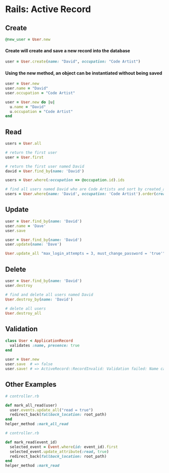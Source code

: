 # Rails: Active Record

## Create

```ruby
@new_user = User.new
```

#### Create will create and save a new record into the database
```ruby
user = User.create(name: "David", occupation: "Code Artist")
```

#### Using the new method, an object can be instantiated without being saved
```ruby
user = User.new
user.name = "David"
user.occupation = "Code Artist"
```

```ruby
user = User.new do |u|
  u.name = "David"
  u.occupation = "Code Artist"
end
```

## Read

```ruby
users = User.all
```

```ruby
# return the first user
user = User.first
```

```ruby
# return the first user named David
david = User.find_by(name: 'David')
```

```ruby
users = User.where(:occupation => @occupation.id).ids
```

```ruby
# find all users named David who are Code Artists and sort by created_at in reverse chronological order
users = User.where(name: 'David', occupation: 'Code Artist').order(created_at: :desc)
```


## Update

```ruby
user = User.find_by(name: 'David')
user.name = 'Dave'
user.save
```

```ruby
user = User.find_by(name: 'David')
user.update(name: 'Dave')
```

```ruby
User.update_all "max_login_attempts = 3, must_change_password = 'true'"
```

## Delete

```ruby
user = User.find_by(name: 'David')
user.destroy
```

```ruby
# find and delete all users named David
User.destroy_by(name: 'David')
 
# delete all users
User.destroy_all
```

## Validation

```ruby
class User < ApplicationRecord
  validates :name, presence: true
end
 
user = User.new
user.save  # => false
user.save! # => ActiveRecord::RecordInvalid: Validation failed: Name can't be blank
```

## Other Examples

```ruby
# controller.rb

def mark_all_read(user)
  user.events.update_all("read = true")
  redirect_back(fallback_location: root_path)
end
helper_method :mark_all_read
```

```ruby
# controller.rb

def mark_read(event_id)
  selected_event = Event.where(id: event_id).first
  selected_event.update_attribute(:read, true)
  redirect_back(fallback_location: root_path)
end
helper_method :mark_read
```
